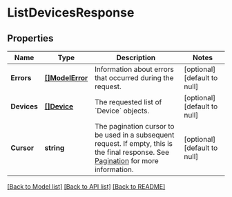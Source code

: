 # ListDevicesResponse

## Properties
Name | Type | Description | Notes
------------ | ------------- | ------------- | -------------
**Errors** | [**[]ModelError**](Error.md) | Information about errors that occurred during the request. | [optional] [default to null]
**Devices** | [**[]Device**](Device.md) | The requested list of &#x60;Device&#x60; objects. | [optional] [default to null]
**Cursor** | **string** | The pagination cursor to be used in a subsequent request. If empty, this is the final response. See [Pagination](https://developer.squareup.com/docs/build-basics/common-api-patterns/pagination) for more information. | [optional] [default to null]

[[Back to Model list]](../README.md#documentation-for-models) [[Back to API list]](../README.md#documentation-for-api-endpoints) [[Back to README]](../README.md)

